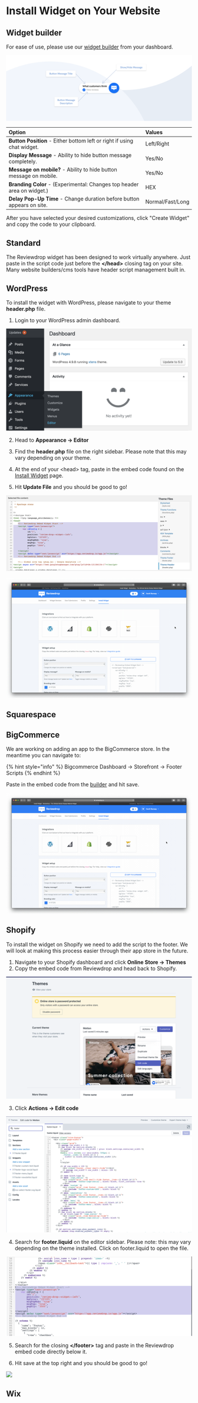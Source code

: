 # Install Widget on Your Website

## Widget builder

For ease of use, please use our [widget builder](https://reviewdrop.io/embed) from your dashboard.

![](../.gitbook/assets/widget-graphic.png)

| Option | Values |
| :--- | :--- |
| **Button Position** - Either bottom left or right if using chat widget. | Left/Right |
| **Display Message** - Ability to hide button message completely. | Yes/No |
| **Message on mobile?** - Ability to hide button message on mobile. | Yes/No |
| **Branding Color** - \(Experimental: Changes top header area on widget.\) | HEX |
| **Delay Pop-Up Time** - Change duration before button appears on site. | Normal/Fast/Long |

After you have selected your desired customizations, click "Create Widget" and copy the code to your clipboard.

## Standard

The Reviewdrop widget has been designed to work virtually anywhere. Just paste in the script code just before the **&lt;/head&gt;** closing tag on your site. Many website builders/cms tools have header script management built in. 

## WordPress

To install the widget with WordPress, please navigate to your theme **header.php** file.

1. Login to your WordPress admin dashboard.

![](../.gitbook/assets/screenshot-2018-12-08-at-14.02.59.png)

2. Head to **Appearance -&gt; Editor**

3. Find the **header.php** file on the right sidebar. Please note that this may vary depending on your theme.

4. At the end of your &lt;head&gt; tag, paste in the embed code found on the [Install Widget](https://reviewdrop.io/embed) page.

5. Hit **Update File** and you should be good to go!

![](../.gitbook/assets/screenshot-2018-12-08-at-14.04.40.png)

![](../.gitbook/assets/wp.gif)

## Squarespace

## BigCommerce

We are working on adding an app to the BigCommerce store. In the meantime you can navigate to:

{% hint style="info" %}
Bigcommerce Dashboard -&gt; Storefront -&gt; Footer Scripts
{% endhint %}

Paste in the embed code from the [builder](customise-widget-looks.md) and hit save.

![](../.gitbook/assets/bc.gif)

## Shopify

To install the widget on Shopify we need to add the script to the footer. We will look at making this process easier through their app store in the future.

1. Navigate to your Shopify dashboard and click **Online Store -&gt; Themes**
2. Copy the embed code from Reviewdrop and head back to Shopify.

![](../.gitbook/assets/screenshot-2018-12-22-at-12.57.31.png)

3. Click **Actions -&gt; Edit code** 

![](../.gitbook/assets/screenshot-2018-12-22-at-13.00.02.png)

4. Search for **footer.liquid** on the editor sidebar. Please note: this may vary depending on the theme installed. Click on footer.liquid to open the file.

![](../.gitbook/assets/screenshot-2018-12-22-at-13.01.28.png)

5. Search for the closing **&lt;/footer&gt;** tag and paste in the Reviewdrop embed code directly below it.

6. Hit save at the top right and you should be good to go!

![](../.gitbook/assets/shopify.gif)

## Wix


